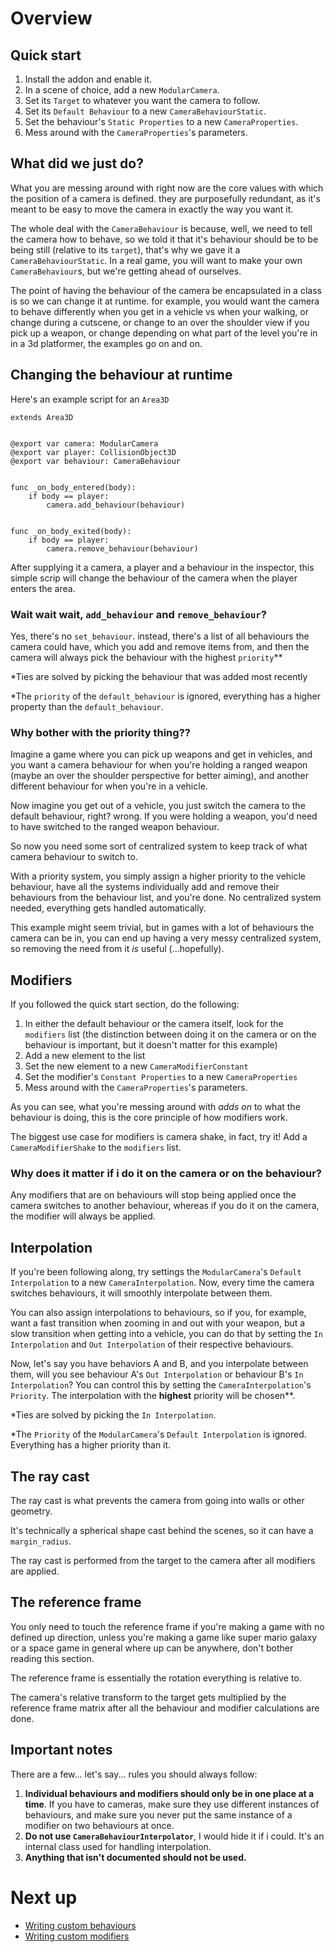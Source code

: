 # Overview

## Quick start

1. Install the addon and enable it.
2. In a scene of choice, add a new `ModularCamera`.
3. Set its `Target` to whatever you want the camera to follow.
4. Set its `Default Behaviour` to a new `CameraBehaviourStatic`.
5. Set the behaviour's `Static Properties` to a new `CameraProperties`.
6. Mess around with the `CameraProperties`'s parameters.

## What did we just do?

What you are messing around with right now are the core values with which the position of a camera is defined. they are purposefully redundant, as it's meant to be easy to move the camera in exactly the way you want it.

The whole deal with the `CameraBehaviour` is because, well, we need to tell the camera how to behave, so we told it that it's behaviour should be to be being still (relative to its `target`), that's why we gave it a `CameraBehaviourStatic`. In a real game, you will want to make your own `CameraBehaviour`s, but we're getting ahead of ourselves.

The point of having the behaviour of the camera be encapsulated in a class is so we can change it at runtime. for example, you would want the camera to behave differently when you get in a vehicle vs when your walking, or change during a cutscene, or change to an over the shoulder view if you pick up a weapon, or change depending on what part of the level you're in in a 3d platformer, the examples go on and on.

## Changing the behaviour at runtime

Here's an example script for an `Area3D`
```gdscript
extends Area3D


@export var camera: ModularCamera
@export var player: CollisionObject3D
@export var behaviour: CameraBehaviour


func _on_body_entered(body):
	if body == player:
		camera.add_behaviour(behaviour)


func _on_body_exited(body):
	if body == player:
		camera.remove_behaviour(behaviour)
```
After supplying it a camera, a player and a behaviour in the inspector, this simple scrip will change the behaviour of the camera when the player enters the area.

### Wait wait wait, `add_behaviour` and `remove_behaviour`?

Yes, there's no `set_behaviour`. instead, there's a list of all behaviours the camera could have, which you add and remove items from, and then the camera will always pick the behaviour with the highest `priority`\*\*

\*Ties are solved by picking the behaviour that was added most recently

\*The `priority` of the `default_behaviour` is ignored, everything has a higher property than the `default_behaviour`.

### Why bother with the priority thing??

Imagine a game where you can pick up weapons and get in vehicles, and you want a camera behaviour for when you're holding a ranged weapon (maybe an over the shoulder perspective for better aiming), and another different behaviour for when you're in a vehicle.

Now imagine you get out of a vehicle, you just switch the camera to the default behaviour, right? wrong. If you were holding a weapon, you'd need to have switched to the ranged weapon behaviour.

So now you need some sort of centralized system to keep track of what camera behaviour to switch to.

With a priority system, you simply assign a higher priority to the vehicle behaviour, have all the systems individually add and remove their behaviours from the behaviour list, and you're done. No centralized system needed, everything gets handled automatically.

This example might seem trivial, but in games with a lot of behaviours the camera can be in, you can end up having a very messy centralized system, so removing the need from it *is* useful (...hopefully).

## Modifiers

If you followed the quick start section, do the following:

1. In either the default behaviour or the camera itself, look for the `modifiers` list (the distinction between doing it on the camera or on the behaviour is important, but it doesn't matter for this example)
2. Add a new element to the list
3. Set the new element to a new `CameraModifierConstant`
4. Set the modifier's `Constant Properties` to a new `CameraProperties`
5. Mess around with the `CameraProperties`'s parameters.

As you can see, what you're messing around with *adds on* to what the behaviour is doing, this is the core principle of how modifiers work.

The biggest use case for modifiers is camera shake, in fact, try it! Add a `CameraModifierShake` to the `modifiers` list.

### Why does it matter if i do it on the camera or on the behaviour?

Any modifiers that are on behaviours will stop being applied once the camera switches to another behaviour, whereas if you do it on the camera, the modifier will always be applied.

## Interpolation

If you're been following along, try settings the `ModularCamera`'s `Default Interpolation` to a new `CameraInterpolation`.
Now, every time the camera switches behaviours, it will smoothly interpolate between them.

You can also assign interpolations to behaviours, so if you, for example, want a fast transition when zooming in and out with your weapon, but a slow transition when getting into a vehicle, you can do that by setting the `In Interpolation` and `Out Interpolation` of their respective behaviours.

Now, let's say you have behaviors A and B, and you interpolate between them, will you see behaviour A's `Out Interpolation` or behaviour B's `In Interpolation`? You can control this by setting the `CameraInterpolation`'s `Priority`. The interpolation with the **highest** priority will be chosen\*\*.

\*Ties are solved by picking the `In Interpolation`.

\*The `Priority` of the `ModularCamera`'s `Default Interpolation` is ignored. Everything has a higher priority than it.

## The ray cast

The ray cast is what prevents the camera from going into walls or other geometry.

It's technically a spherical shape cast behind the scenes, so it can have a `margin_radius`.

The ray cast is performed from the target to the camera after all modifiers are applied.

## The reference frame

You only need to touch the reference frame if you're making a game with no defined up direction, unless you're making a game like super mario galaxy or a space game in general where up can be anywhere, don't bother reading this section.

The reference frame is essentially the rotation everything is relative to.

The camera's relative transform to the target gets multiplied by the reference frame matrix after all the behaviour and modifier calculations are done.

## Important notes

There are a few... let's say... rules you should always follow:

1. **Individual behaviours and modifiers should only be in one place at a time**. If you have to cameras, make sure they use different instances of behaviours, and make sure you never put the same instance of a modifier on two behaviours at once.
2. **Do not use `CameraBehaviourInterpolator`**, I would hide it if i could. It's an internal class used for handling interpolation.
3. **Anything that isn't documented should not be used.**

# Next up

- [Writing custom behaviours](custom_behaviours.md)
- [Writing custom modifiers](custom_modifiers.md)